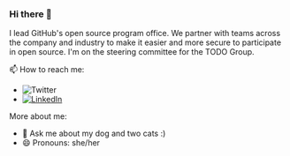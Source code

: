 ### Hi there 👋 

I lead GitHub's open source program office. We partner with teams across the company and industry to make it easier and more secure to participate in open source. I'm on the steering committee for the TODO Group. 

📫 How to reach me:
- ![Twitter](https://img.shields.io/twitter/follow/meta_ashley?style=social)
- [![LinkedIn](https://img.shields.io/badge/Linked-in-0c66c3.svg)](https://www.linkedin.com/in/ashleywolf/)

More about me:
- 💬 Ask me about my dog and two cats :)
- 😄 Pronouns: she/her


